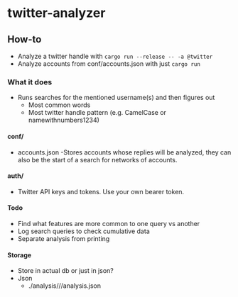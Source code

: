 # twitter-analyzer

## How-to
- Analyze a twitter handle with `cargo run --release -- -a @twitter`
- Analyze accounts from conf/accounts.json with just `cargo run`


### What it does
- Runs searches for the mentioned username(s) and then figures out
  - Most common words  
  - Most twitter handle pattern (e.g. CamelCase or namewithnumbers1234)

#### conf/
- accounts.json
    -Stores accounts whose replies will be analyzed, they can also be the start of a search for networks of accounts.

#### auth/
- Twitter API keys and tokens. Use your own bearer token.


#### Todo
- Find what features are more common to one query vs another
- Log search queries to check cumulative data
- Separate analysis from printing
#### Storage
- Store in actual db or just in json?
- Json
  - ./analysis/<handle>/<search-date>/analysis.json
